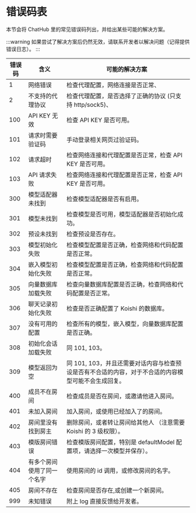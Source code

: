 # 错误码表

本节会将 ChatHub 里的常见错误码列出，并给出某些可能的解决方案。

:::warning
如果尝试了解决方案后仍然无效，请联系开发者以解决问题（记得提供错误日志）。
:::

| 错误码  | 含义                         |     可能的解决方案    |
|--------|-----------------------------|---------------------|
| 1      | 网络错误                      | 检查代理配置，网络连接是否正常、 |
| 2      | 不支持的代理协议               | 检查代理配置，是否选择了正确的协议 (只支持 http/sock5)、 |
| 100    | API KEY 无效                 | 检查 API KEY 是否可用。 |
| 101    | 请求时需要验证码               | 手动登录相关网页过验证码。 |
| 102    | 请求超时               | 检查网络连接和代理配置是否正常，检查 API KEY 是否可用。 |
| 103    | API 请求失败               | 检查网络连接和代理配置是否正常，检查 API KEY 是否可用。 |
| 300    | 模型适配器未找到               | 检查模型适配器是否有启用。|
| 301    | 模型未找到                     | 检查模型是否可用，模型适配器是否初始化成功。|
| 302    | 预设未找到                   | 检查预设是否存在。|
| 303    | 模型初始化失败                 | 检查模型配置是否正确，检查网络和代码配置是否正常。|
| 304    | 嵌入模型初始化失败             | 检查模型配置是否正确，检查网络和代码配置是否正常。 |
| 305    | 向量数据库加载失败                   | 检查向量数据库配置是否正确，检查网络和代码配置是否正常。 |
| 306    | 聊天记录初始化失败                   | 检查是否正确配置了 Koishi 的数据库。 |
| 307    | 没有可用的配置                   | 检查所有的模型，嵌入模型，向量数据库配置是否正确。 |
| 308    | 初始化会话加载失败                   | 同 101, 103。 |
| 309    | 模型返回为空                   | 同 101, 103，并且还需要对话内容与检查预设是否有不合适的内容，对于不合适的内容模型可能不会生成回复。 |
|400 | 成员不在房间 | 检查成员是否在房间，或邀请他进入房间。 |
| 401 | 未加入房间 | 加入房间，或使用已经加入了的房间。 |
| 402 | 房间里没有找到房主 | 删除房间，或者转让房间给其他人 （注意需要 Koishi 的 3 级权限）。|
| 403 | 模版房间错误 | 检查模版房间配置，特别是 defaultModel 配置项，请选择一次模型并保存）。|
| 404 | 有多个房间使用了同一个名字 | 使用房间的 id 调用，或修改房间的名字。 |
| 405 | 房间不存在 | 检查房间是否存在,或创建一个新房间。 |
| 999 | 未知错误 | 附上 log 直接反馈给开发者。 |
